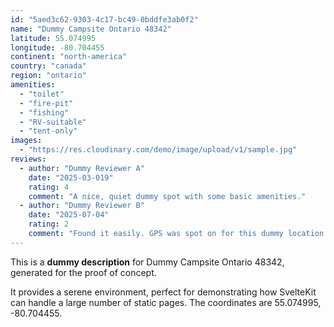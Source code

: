```yaml
---
id: "5aed3c62-9303-4c17-bc49-0bddfe3ab0f2"
name: "Dummy Campsite Ontario 48342"
latitude: 55.074995
longitude: -80.704455
continent: "north-america"
country: "canada"
region: "ontario"
amenities:
  - "toilet"
  - "fire-pit"
  - "fishing"
  - "RV-suitable"
  - "tent-only"
images:
  - "https://res.cloudinary.com/demo/image/upload/v1/sample.jpg"
reviews:
  - author: "Dummy Reviewer A"
    date: "2025-03-019"
    rating: 4
    comment: "A nice, quiet dummy spot with some basic amenities."
  - author: "Dummy Reviewer B"
    date: "2025-07-04"
    rating: 2
    comment: "Found it easily. GPS was spot on for this dummy location."
---
```


This is a **dummy description** for Dummy Campsite Ontario 48342, generated for the proof of concept.

It provides a serene environment, perfect for demonstrating how SvelteKit can handle a large number of static pages. The coordinates are 55.074995, -80.704455.
